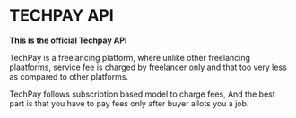 # TECHPAY API

**This is the official Techpay API**

TechPay is a freelancing platform, where unlike other freelancing plaatforms, service fee is charged by freelancer only and that too very less as compared to other platforms.

TechPay follows subscription based model to charge fees, And the best part is that you have to pay fees only after buyer allots you a job. 